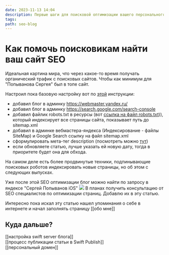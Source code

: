 ```yaml
---
date: 2023-11-13 14:04
description: Первые шаги для поисковой оптимизации вашего персонального сайта для основных поисковиков Google, Yandex. Как сделать так, чтобы меня можно было найти блог и статьи в нем, не зная сайт.
tags: 
path: seo-blog
---
```

# Как помочь поисковикам найти ваш сайт SEO

Идеальная картина мира, что через какое-то время получать органический трафик с поисковых сайтов. 
Чтобы как минимум для "Попыванова Сергея" был в топе сайт. 

Настроил пока базовую настройку вот по [этой](https://help.reg.ru/support/hosting/prodvizheniye-sayta/chto-sdelat-chtoby-moy-sayt-videli-poiskovyye-sistemy#:~:text=Как%20сделать%20так%2C%20чтобы%20сайт,Вебмастер%20и%20Google%20Search%20Console.) инструкции:
- добавил блог в админку https://webmaster.yandex.ru/
- добавил блог в админку https://search.google.com/search-console
- добавил файлик robots.txt в ресурсы (вот [ссылка на файл robots.txt](https://github.com/flyer2001/myBlog/blob/main/Resources/robots.txt))), который индексирует все страницы сайта, показывает путь до sitemap.xml
- добавил в админке вебмастера-яндекса (Индексирование - файлы SiteMap) и Google Search ссылку на файл sitemap.xml
- сформулировать мета-тег description (посмотреть можно [тут](https://github.com/flyer2001/myBlog/blob/main/Sources/PublishSwift/main.swift#L21))
- если обновляете статью, лучше указать ей новую дату, тогда в приоритете будет она для обхода. 

На самом деле есть более продвинутые техники, подпинывающие поисковых роботов индексировать новые страницы, но об этом с следующих выпусках. 

Уже после этой SEO оптимизации блог можно найти по запросу в яндексе "Сергей Попыванов iOS"
![](https://habrastorage.org/webt/xb/e_/xq/xbe_xq476phivul-nn35k2memtu.png)
В планах получить консультацию от SEO специалистов по оптимизации страниц. Добавлю их в эту статью. 
 
Интересно пока искал эту статью нашел упоминания о себе в интернете и начал заполнять страницу [[обо мне]]

## Куда дальше?
[[настройка swift server блога]]  
[[процесс публикации статьи в Swift Publish]]  
[[персональный домен]]  